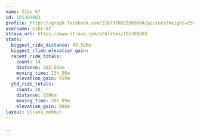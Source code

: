 ```yaml
---
name: Zibi 67
id: 101389603
profile: https://graph.facebook.com/2167978823369064/picture?height=256&width=256
username: zibi-67
strava_url: https://www.strava.com/athletes/101389603
stats:
  biggest_ride_distance: 45.52km
  biggest_climb_elevation_gain: 
  recent_ride_totals:
    count: 14
    distance: 302.56km
    moving_time: 13h 56m
    elevation_gain: 919m
  ytd_ride_totals:
    count: 38
    distance: 950km
    moving_time: 39h 09m
    elevation_gain: 908m
layout: strava_member
--- 
```

...
